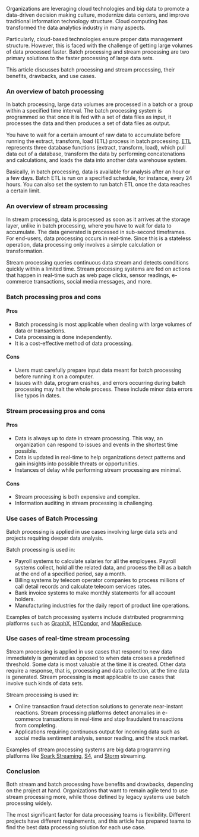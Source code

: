 Organizations are leveraging cloud technologies and big data to promote a data-driven decision making culture, modernize data centers, and improve traditional information technology structure. Cloud computing has transformed the data analytics industry in many aspects.

Particularly, cloud-based technologies ensure proper data management structure. However, this is faced with the challenge of getting large volumes of data processed faster. Batch processing and stream processing are two primary solutions to the faster processing of large data sets.

This article discusses batch processing and stream processing, their benefits, drawbacks, and use cases.

### An overview of batch processing

In batch processing, large data volumes are processed in a batch or a group within a specified time interval. The batch processing system is programmed so that once it is fed with a set of data files as input, it processes the data and then produces a set of data files as output.

You have to wait for a certain amount of raw data to accumulate before running the extract, transform, load (ETL) process in batch processing. [ETL](https://www.webopedia.com/definitions/etl/) represents three database functions (extract, transform, load), which pull data out of a database, transform the data by performing concatenations and calculations, and loads the data into another data warehouse system.

Basically, in batch processing, data is available for analysis after an hour or a few days. Batch ETL is run on a specified schedule, for instance, every 24 hours. You can also set the system to run batch ETL once the data reaches a certain limit.

### An overview of stream processing

In stream processing, data is processed as soon as it arrives at the storage layer, unlike in batch processing, where you have to wait for data to accumulate. The data generated is processed in sub-second timeframes. For end-users, data processing occurs in real-time. Since this is a stateless operation, data processing only involves a simple calculation or transformation.

Stream processing queries continuous data stream and detects conditions quickly within a limited time. Stream processing systems are fed on actions that happen in real-time such as web page clicks, sensor readings, e-commerce transactions, social media messages, and more.

### Batch processing pros and cons

#### Pros

- Batch processing is most applicable when dealing with large volumes of data or transactions.
- Data processing is done independently.
- It is a cost-effective method of data processing.

#### Cons

- Users must carefully prepare input data meant for batch processing before running it on a computer.
- Issues with data, program crashes, and errors occurring during batch processing may halt the whole process. These include minor data errors like typos in dates.

### Stream processing pros and cons

#### Pros

- Data is always up to date in stream processing. This way, an organization can respond to issues and events in the shortest time possible.
- Data is updated in real-time to help organizations detect patterns and gain insights into possible threats or opportunities.
- Instances of delay while performing stream processing are minimal.

#### Cons

- Stream processing is both expensive and complex.
- Information auditing in stream processing is challenging.

### Use cases of Batch Processing

Batch processing is applied in use cases involving large data sets and projects requiring deeper data analysis. 

Batch processing is used in:

- Payroll systems to calculate salaries for all the employees. Payroll systems collect, hold all the related data, and process the bill as a batch at the end of a specified period, say a month.
- Billing systems by telecom operator companies to process millions of call detail records and calculate telecom services rates.
- Bank invoice systems to make monthly statements for all account holders.
- Manufacturing industries for the daily report of product line operations.

Examples of batch processing systems include distributed programming platforms such as [GraphX](https://spark.apache.org/graphx/), [HTCondor](https://research.cs.wisc.edu/htcondor/), and [MapReduce](https://hadoop.apache.org/).

### Use cases of real-time stream processing

Stream processing is applied in use cases that respond to new data immediately is generated as opposed to when data crosses a predefined threshold. Some data is most valuable at the time it is created. Other data require a response, that is, processing and data collection, at the time data is generated. Stream processing is most applicable to use cases that involve such kinds of data sets.

Stream processing is used in:

- Online transaction fraud detection solutions to generate near-instant reactions. Stream processing platforms detect anomalies in e-commerce transactions in real-time and stop fraudulent transactions from completing.
- Applications requiring continuous output for incoming data such as social media sentiment analysis, sensor reading, and the stock market.

Examples of stream processing systems are big data programming platforms like [Spark Streaming](https://spark.apache.org/streaming/), [S4](https://ieeexplore.ieee.org/document/5693297), and [Storm](https://storm.apache.org/) streaming.

### Conclusion

Both stream and batch processing have benefits and drawbacks, depending on the project at hand. Organizations that want to remain agile tend to use stream processing more, while those defined by legacy systems use batch processing widely.

The most significant factor for data processing teams is flexibility. Different projects have different requirements, and this article has prepared teams to find the best data processing solution for each use case.
